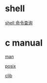 # shell
[shell 命令查询](https://wangchujiang.com/linux-command/)

# c manual
[man](https://linux.die.net/man/)

[posix](https://pubs.opengroup.org/onlinepubs/9699919799/)

[clib](https://devdocs.io/)
